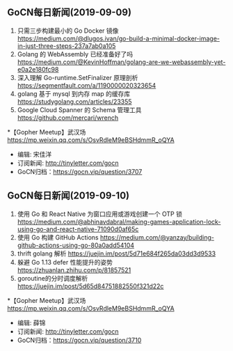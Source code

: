 ## GoCN每日新闻(2019-09-09)

1. 只需三步构建最小的 Go Docker 镜像 https://medium.com/@dlugos.ivan/go-build-a-minimal-docker-image-in-just-three-steps-237a7ab0a105
2. Golang 的 WebAssembly 已经准备好了吗 https://medium.com/@KevinHoffman/golang-are-we-webassembly-yet-e0a2e180fc98
3. 深入理解 Go-runtime.SetFinalizer 原理剖析 https://segmentfault.com/a/1190000020323654
4. golang 基于 mysql 到内存 map 的缓存库 https://studygolang.com/articles/23355
5. Google Cloud Spanner 的 Schema 管理工具 https://github.com/mercari/wrench

*【Gopher Meetup】武汉场 https://mp.weixin.qq.com/s/OsvRdleM9eBSHdmmR_oQYA

- 编辑: 宋佳洋 
- 订阅新闻: http://tinyletter.com/gocn  
- GoCN归档：https://gocn.vip/question/3707

## GoCN每日新闻(2019-09-10)

1. 使用 Go 和 React Native 为窗口应用或游戏创建一个 OTP 锁 https://medium.com/@abhinavdabral/making-games-application-lock-using-go-and-react-native-71090d0af65c
2. 使用 Go 构建 GitHub Actions https://medium.com/@yanzay/building-github-actions-using-go-80a0add54104
3. thrift golang 解析 https://juejin.im/post/5d71e684f265da03dd3d9533
4. 躲避 Go 1.13 defer 性能提升的姿势 https://zhuanlan.zhihu.com/p/81857521
5. goroutine的分时调度解析 https://juejin.im/post/5d65d84751882550f321d22c

*【Gopher Meetup】武汉场 https://mp.weixin.qq.com/s/OsvRdleM9eBSHdmmR_oQYA

- 编辑: 薛锦 
- 订阅新闻: http://tinyletter.com/gocn  
- GoCN归档：https://gocn.vip/question/3710
